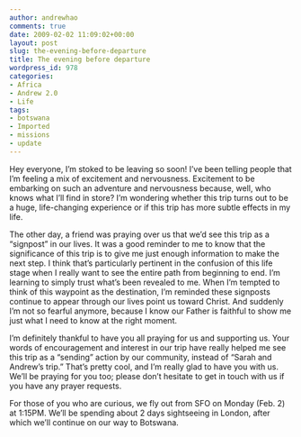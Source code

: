 ```yaml
---
author: andrewhao
comments: true
date: 2009-02-02 11:09:02+00:00
layout: post
slug: the-evening-before-departure
title: The evening before departure
wordpress_id: 978
categories:
- Africa
- Andrew 2.0
- Life
tags:
- botswana
- Imported
- missions
- update
---
```


Hey everyone, I’m stoked to be leaving so soon! I’ve been telling people that I’m feeling a mix of excitement and nervousness. Excitement to be embarking on such an adventure and nervousness because, well, who knows what I’ll find in store? I’m wondering whether this trip turns out to be a huge, life-changing experience or if this trip has more subtle effects in my life.

The other day, a friend was praying over us that we’d see this trip as a “signpost” in our lives. It was a good reminder to me to know that the significance of this trip is to give me just enough information to make the next step. I think that’s particularly pertinent in the confusion of this life stage when I really want to see the entire path from beginning to end. I’m learning to simply trust what’s been revealed to me. When I’m tempted to think of this waypoint as the destination, I’m reminded these signposts continue to appear through our lives point us toward Christ. And suddenly I’m not so fearful anymore, because I know our Father is faithful to show me just what I need to know at the right moment.

I’m definitely thankful to have you all praying for us and supporting us. Your words of encouragement and interest in our trip have really helped me see this trip as a “sending” action by our community, instead of “Sarah and Andrew’s trip.” That’s pretty cool, and I’m really glad to have you with us. We’ll be praying for you too; please don’t hesitate to get in touch with us if you have any prayer requests.

For those of you who are curious, we fly out from SFO on Monday (Feb. 2) at 1:15PM. We’ll be spending about 2 days sightseeing in London, after which we’ll continue on our way to Botswana.
